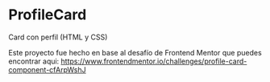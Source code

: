 # ProfileCard
Card con perfil (HTML y CSS)

Este proyecto fue hecho en base al desafío de Frontend Mentor que puedes encontrar aqui:
https://www.frontendmentor.io/challenges/profile-card-component-cfArpWshJ

